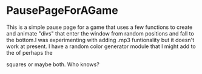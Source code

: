 # PausePageForAGame
This is a simple pause page for a game that uses a few functions to create and animate "divs" that enter the window from random positions and fall to the bottom.I was experimenting with adding .mp3 funtionality but it doesn't work at present.  I have a random color generator module that I might add to the <body> of perhaps the <div> squares or maybe both. Who knows?
